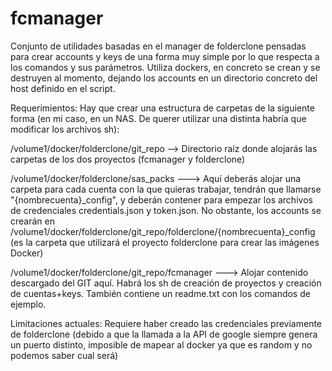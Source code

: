 # fcmanager

Conjunto de utilidades basadas en el manager de folderclone pensadas para crear accounts y keys de una forma muy simple por lo que respecta a los comandos y sus parámetros. Utiliza dockers, en concreto se crean y se destruyen al momento, dejando los accounts en un directorio concreto del host definido en el script.

Requerimientos: Hay que crear una estructura de carpetas de la siguiente forma (en mi caso, en un NAS. De querer utilizar una distinta habría que modificar los archivos sh):

/volume1/docker/folderclone/git_repo --> Directorio raíz donde alojarás las carpetas de los dos proyectos (fcmanager y folderclone)

/volume1/docker/folderclone/sas_packs ---> Aquí deberás alojar una carpeta para cada cuenta con la que quieras trabajar, tendrán que llamarse "{nombrecuenta}_config", y deberán contener para empezar los archivos de credenciales credentials.json y token.json. No obstante, los accounts se crearán en /volume1/docker/folderclone/git_repo/folderclone/{nombrecuenta}_config (es la carpeta que utilizará el proyecto folderclone para crear las imágenes Docker)

/volume1/docker/folderclone/git_repo/fcmanager ---> Alojar contenido descargado del GIT aquí. Habrá los sh de creación de proyectos y creación de cuentas+keys. También contiene un readme.txt con los comandos de ejemplo.

Limitaciones actuales: Requiere haber creado las credenciales previamente de folderclone (debido a que la llamada a la API de google siempre genera un puerto distinto, imposible de mapear al docker ya que es random y no podemos saber cual será)
